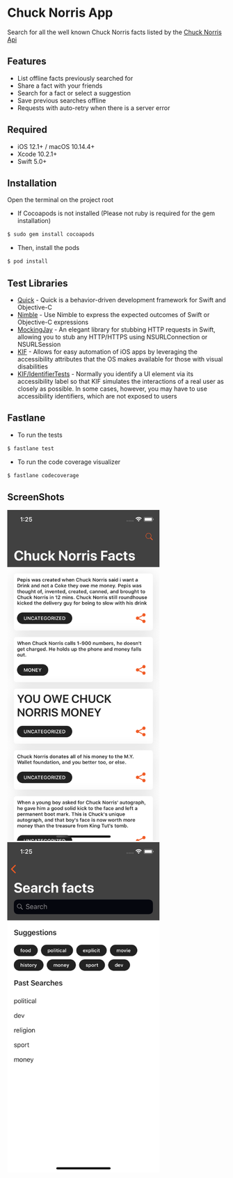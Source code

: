 # Chuck Norris App #

Search for all the well known Chuck Norris facts listed by the [Chuck Norris Api](https://api.chucknorris.io)

## Features
- List offline facts previously searched for
- Share a fact with your friends
- Search for a fact or select a suggestion
- Save previous searches offline
- Requests with auto-retry when there is a server error

## Required
- iOS 12.1+ / macOS 10.14.4+
- Xcode 10.2.1+
- Swift 5.0+

## Installation
Open the terminal on the project root

- If Cocoapods is not installed (Please not ruby is required for the gem installation)
```bash
$ sudo gem install cocoapods
```
- Then, install the pods 
```bash
$ pod install
```

## Test Libraries
- [Quick](https://github.com/Quick/Quick) - Quick is a behavior-driven development framework for Swift and Objective-C
- [Nimble](https://github.com/Quick/Nimble) - Use Nimble to express the expected outcomes of Swift or Objective-C expressions
- [MockingJay](https://github.com/kylef/Mockingjay) - An elegant library for stubbing HTTP requests in Swift, allowing you to stub any HTTP/HTTPS using NSURLConnection or NSURLSession
- [KIF](https://github.com/kif-framework/KIF) - Allows for easy automation of iOS apps by leveraging the accessibility attributes that the OS makes available for those with visual disabilities
- [KIF/IdentifierTests](https://github.com/kif-framework/KIF/tree/master/IdentifierTests) - Normally you identify a UI element via its accessibility label so that KIF simulates the interactions of a real user as closely as possible. In some cases, however, you may have to use accessibility identifiers, which are not exposed to users

## Fastlane
- To run the tests
```bash
$ fastlane test
```

- To run the code coverage visualizer
```bash
$ fastlane codecoverage
```

## ScreenShots
<img src="screenshots/1.png" alt="drawing" width="350"/>
<img src="screenshots/2.png" alt="drawing" width="350"/>
